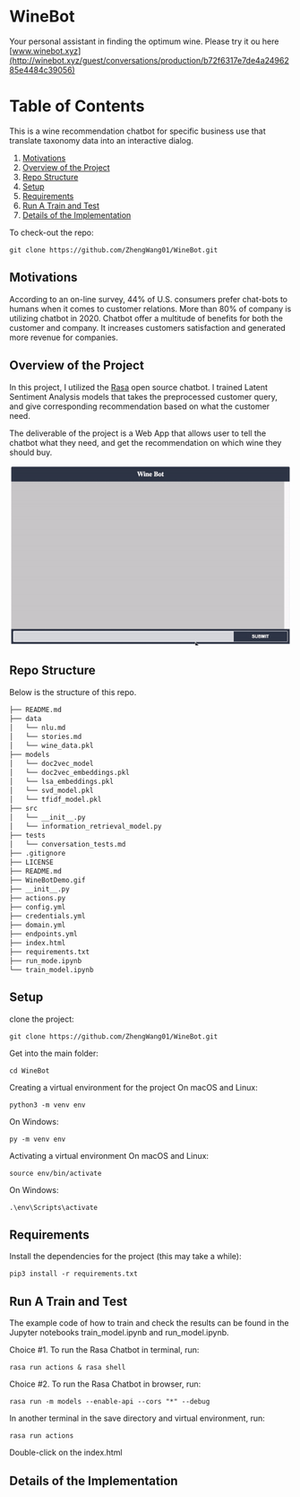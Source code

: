 # WineBot
Your personal assistant in finding the optimum wine.
Please try it ou here [www.winebot.xyz](http://winebot.xyz/guest/conversations/production/b72f6317e7de4a2496285e4484c39056)

# Table of Contents
This is a wine recommendation chatbot for specific business use that translate taxonomy data into an interactive dialog.
1. [Motivations](README.md#motivations)
2. [Overview of the Project](README.md#overview-of-the-project)
3. [Repo Structure](README.md#repo-structure)
4. [Setup](README.md#setup)
5. [Requirements](README.md#requirements)
6. [Run A Train and Test](README.md#run-a-train-and-test)
10. [Details of the Implementation](README.md#details-of-the-implementation)


To check-out the repo:

```
git clone https://github.com/ZhengWang01/WineBot.git
```

## Motivations

According to an on-line survey, 44% of U.S. consumers prefer chat-bots to humans when it comes to customer relations. More than 80% of company is utilizing chatbot in 2020. Chatbot offer a multitude of benefits for both the customer and company. It increases customers satisfaction and generated more revenue for companies.

## Overview of the Project

In this project, I utilized the [Rasa](https://rasa.com/) open source chatbot. I trained Latent Sentiment Analysis models that takes the preprocessed customer query, and give corresponding recommendation based on what the customer need.

The deliverable of the project is a Web App that allows user to tell the chatbot what they need, and get the recommendation on which wine they should buy.

<p float="left">
  <img src="WineBotDemo.gif" width="800" />
</p>

## Repo Structure

Below is the structure of this repo.

    ├── README.md
    ├── data
    │   └── nlu.md
    │   └── stories.md
    │   └── wine_data.pkl
    ├── models
    │   └── doc2vec_model
    │   └── doc2vec_embeddings.pkl
    │   └── lsa_embeddings.pkl
    │   └── svd_model.pkl
    │   └── tfidf_model.pkl
    ├── src
    │   └── __init__.py
    │   └── information_retrieval_model.py
    ├── tests
    │   └── conversation_tests.md
    ├── .gitignore
    ├── LICENSE
    ├── README.md
    ├── WineBotDemo.gif
    ├── __init__.py
    ├── actions.py
    ├── config.yml
    ├── credentials.yml
    ├── domain.yml
    ├── endpoints.yml
    ├── index.html
    ├── requirements.txt
    ├── run_mode.ipynb
    └── train_model.ipynb

## Setup

clone the project:
```
git clone https://github.com/ZhengWang01/WineBot.git
```
Get into the main folder:
```
cd WineBot
```

Creating a virtual environment for the project
On macOS and Linux:

```
python3 -m venv env
```
On Windows:
```
py -m venv env
```
Activating a virtual environment
On macOS and Linux:
```
source env/bin/activate
```
On Windows:

```
.\env\Scripts\activate
```
## Requirements
Install the dependencies for the project (this may take a while):

```
pip3 install -r requirements.txt
```


## Run A Train and Test

The example code of how to train and check the results can be found in the Jupyter notebooks train_model.ipynb and run_model.ipynb.

Choice #1. To run the Rasa Chatbot in terminal, run:

```
rasa run actions & rasa shell
```

Choice #2. To run the Rasa Chatbot in browser, run:
```
rasa run -m models --enable-api --cors "*" --debug
```
In another terminal in the save directory and virtual environment, run:
```
rasa run actions
```
Double-click on the index.html


## Details of the Implementation

